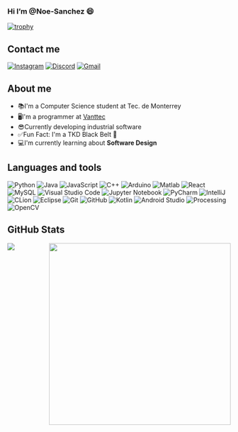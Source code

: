 ### Hi I’m @Noe-Sanchez :smile: 


[![trophy](https://github-profile-trophy.vercel.app/?username=Noe-Sanchez&theme=monokai&column=6&row=1&margin-w=10)](https://github.com/ryo-ma/github-profile-trophy)


## Contact me
<a href="https://www.instagram.com/danny_slnss/" target="_blank"><img src="https://img.shields.io/badge/Instagram-E4405F?style=for-the-badge&logo=instagram&logoColor=black" alt="Instagram"></a>
<a href="https://discordapp.com/users/LordDan45#4188/" target="_blank"><img src="https://img.shields.io/badge/Discord-5865F2?style=for-the-badge&logo=discord&logoColor=black" alt="Discord"></a>
<a href="mailto:danfoot4567@gmail.com" target="_blank"><img src="https://img.shields.io/badge/Gmail-D14836?style=for-the-badge&logo=gmail&logoColor=black" alt="Gmail"> </a>

## About me
- 📚I'm a Computer Science student at Tec. de Monterrey
- 🖥️I'm a programmer at [Vanttec][Vanttec]
- 😎Currently developing industrial software
- ✅Fun Fact: I'm a TKD Black Belt :facepunch:
- 💻I'm currently learning about **Software Design** 

## Languages and tools

![Python](https://img.shields.io/badge/python-3670A0?style=for-the-badge&logo=python&logoColor=ffdd54)
![Java](https://img.shields.io/badge/java-%2300f.svg?style=for-the-badge&logo=java&logoColor=white)
![JavaScript](https://img.shields.io/badge/javascript-%23323330.svg?style=for-the-badge&logo=javascript&logoColor=%23F7DF1E)
![C++](https://img.shields.io/badge/c++-%2300599C.svg?style=for-the-badge&logo=c%2B%2B&logoColor=white)
![Arduino](https://img.shields.io/badge/-Arduino-00979D?style=for-the-badge&logo=Arduino&logoColor=white)
![Matlab](https://img.shields.io/badge/Matlab-%23575757.svg?style=for-the-badge&logo=Matlab&logoColor=important)
![React](https://img.shields.io/badge/react-%2320232a.svg?style=for-the-badge&logo=react&logoColor=%2361DAFB)
![MySQL](https://img.shields.io/badge/mysql-%2300f.svg?style=for-the-badge&logo=mysql&logoColor=white)
![Visual Studio Code](https://img.shields.io/badge/Visual%20Studio%20Code-0078d7.svg?style=for-the-badge&logo=visual-studio-code&logoColor=white)
![Jupyter Notebook](https://img.shields.io/badge/jupyter-%23FA0F00.svg?style=for-the-badge&logo=jupyter&logoColor=white)
![PyCharm](https://img.shields.io/badge/pycharm-%23121011.svg?style=for-the-badge&logo=pycharm&logoColor=black&color=black&labelColor=green)
![IntelliJ](https://img.shields.io/badge/intellij-%23121011.svg?style=for-the-badge&logo=intellijidea&logoColor=black&color=black&labelColor=blue)
![CLion](https://img.shields.io/badge/clion-%23121011.svg?style=for-the-badge&logo=clion&logoColor=black&color=black&labelColor=yellow)
![Eclipse](https://img.shields.io/badge/eclipse-%23575757.svg?style=for-the-badge&logo=sublime-text&logoColor=important)
![Git](https://img.shields.io/badge/git-%23F05033.svg?style=for-the-badge&logo=git&logoColor=white)
![GitHub](https://img.shields.io/badge/github-%23121011.svg?style=for-the-badge&logo=github&logoColor=white)
![Kotlin](https://img.shields.io/badge/Kotlin-%23FF6F00.svg?style=for-the-badge&logo=Kotlin&logoColor=white)
![Android Studio](https://img.shields.io/badge/android_studio-%23013243.svg?style=for-the-badge&logo=android&logoColor=white&labelColor=#34eb7d4&color=#34eb7d)
![Processing](https://img.shields.io/badge/Processing-%23121011.svg?style=for-the-badge&logo=processingfoundation&logoColor=white)
![OpenCV](https://img.shields.io/badge/OpenCV-%2300599C.svg?style=for-the-badge&logo=OpenCV&logoColor=white)


## GitHub Stats
<div>
<p><img align="left" src="https://github-readme-stats.vercel.app/api/top-langs?username=Noe-Sanchez&show_icons=true&locale=en&layout=compact&theme=monokai&langs_count=4"/></p>
<p><img align="right" src="https://github-readme-stats.vercel.app/api?username=Noe-Sanchez&show_icons=true&locale=en&theme=monokai"  width="410" /></p>
</div>

[Vanttec]: https://www.vanttec.com
